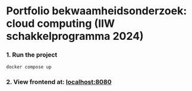 # Portfolio bekwaamheidsonderzoek: cloud computing (IIW schakkelprogramma 2024)

### 1. Run the project
` docker compose up ` 

### 2. View frontend at: [localhost:8080](http://localhost:8080)